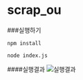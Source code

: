 scrap_ou
========


###실행하기
```
npm install

node index.js
```

####실행결과
![실행결과](http://cfile9.uf.tistory.com/image/25545F38545A309C11422F)
